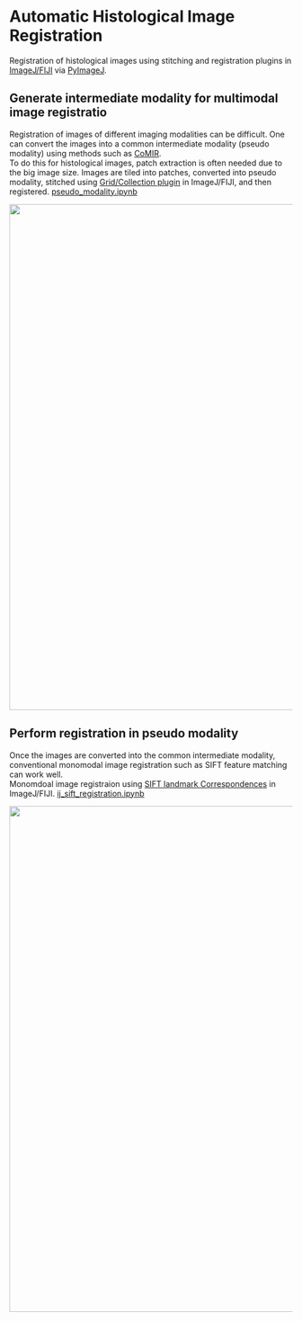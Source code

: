 # Automatic Histological Image Registration
Registration of histological images using stitching and registration plugins in [ImageJ/FIJI](https://imagej.net/software/fiji/) via [PyImageJ](https://github.com/imagej/pyimagej).

## Generate intermediate modality for multimodal image registratio
Registration of images of different imaging modalities can be difficult. One can convert the images into a common intermediate modality (pseudo modality) using methods such as [CoMIR](https://github.com/MIDA-group/CoMIR).  
To do this for histological images, patch extraction is often needed due to the big image size. Images are tiled into patches, converted into pseudo modality, stitched using [Grid/Collection plugin](https://imagej.net/plugins/grid-collection-stitching) in ImageJ/FIJI, and then registered. [pseudo_modality.ipynb](pseudo_modality.ipynb)
<div align="center">
  <img src="figures/stitching.png" width="900px" />
</div>

## Perform registration in pseudo modality
Once the images are converted into the common intermediate modality, conventional monomodal image registration such as SIFT feature matching can work well.  
Monomdoal image registraion using [SIFT landmark Correspondences](https://imagej.net/plugins/feature-extraction) in ImageJ/FIJI. [ij_sift_registration.ipynb](ij_sift_registration.ipynb)
<div align="center">
  <img src="figures/registration.png" width="900px" />
</div>
